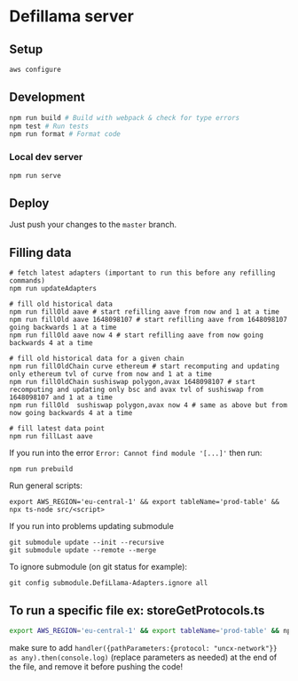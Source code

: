 # Defillama server

## Setup

```bash
aws configure
```

## Development

```bash
npm run build # Build with webpack & check for type errors
npm test # Run tests
npm run format # Format code
```

### Local dev server

```bash
npm run serve
```

## Deploy

Just push your changes to the `master` branch.

## Filling data

```
# fetch latest adapters (important to run this before any refilling commands)
npm run updateAdapters

# fill old historical data
npm run fillOld aave # start refilling aave from now and 1 at a time
npm run fillOld aave 1648098107 # start refilling aave from 1648098107 going backwards 1 at a time
npm run fillOld aave now 4 # start refilling aave from now going backwards 4 at a time

# fill old historical data for a given chain
npm run fillOldChain curve ethereum # start recomputing and updating only ethereum tvl of curve from now and 1 at a time
npm run fillOldChain sushiswap polygon,avax 1648098107 # start recomputing and updating only bsc and avax tvl of sushiswap from 1648098107 and 1 at a time
npm run fillOld  sushiswap polygon,avax now 4 # same as above but from now going backwards 4 at a time

# fill latest data point
npm run fillLast aave
```

If you run into the error `Error: Cannot find module '[...]'` then run:

```
npm run prebuild
```

Run general scripts:

```
export AWS_REGION='eu-central-1' && export tableName='prod-table' && npx ts-node src/<script>
```

If you run into problems updating submodule

```
git submodule update --init --recursive
git submodule update --remote --merge
```

To ignore submodule (on git status for example):

```
git config submodule.DefiLlama-Adapters.ignore all
```

## To run a specific file ex: storeGetProtocols.ts

```bash
export AWS_REGION='eu-central-1' && export tableName='prod-table' && npx ts-node src/storeGetProtocols.ts
```

make sure to add `handler({pathParameters:{protocol: "uncx-network"}} as any).then(console.log)` (replace parameters as needed) at the end of the file, and remove it before pushing the code!